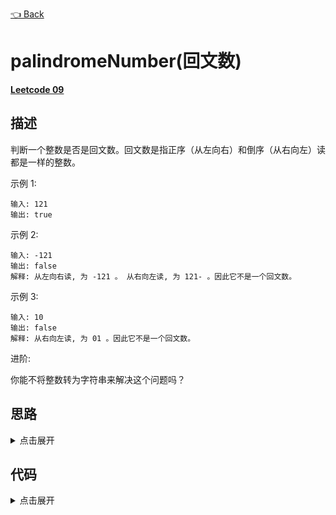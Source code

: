 [👈 Back](https://github.com/luvsunlight/algorithm/tree/master/%E5%AD%97%E7%AC%A6%E4%B8%B2)

# palindromeNumber(回文数)

[**Leetcode 09**](https://leetcode-cn.com/problems/palindrome-number/)

## 描述

判断一个整数是否是回文数。回文数是指正序（从左向右）和倒序（从右向左）读都是一样的整数。

示例 1:

```
输入: 121
输出: true
```

示例 2:

```
输入: -121
输出: false
解释: 从左向右读, 为 -121 。 从右向左读, 为 121- 。因此它不是一个回文数。
```

示例 3:

```
输入: 10
输出: false
解释: 从右向左读, 为 01 。因此它不是一个回文数。
```

进阶:

你能不将整数转为字符串来解决这个问题吗？

## 思路

<details>
<summary>点击展开</summary>
> 通用技巧。无论哪种方法都可以采用的技巧。我们可以发现只要数字小于0就不可能是回文数，同时如果末尾是0,但数字本身不是0也不可能因为首位不可能是0

1. 暴力法
    直接将数字转化成字符串，然后使用reverse，将reverse后的结果和原结果对比
2. 双指针法
    reverse的时间复杂度还可以优化，因为reverse循环只要2/n次，但是里面涉及到交换的步骤，交换至少需要三步，所以真正的时间复杂度为O(3/2n)
    如果我们一开始就从尾部遍历到中部逐项比对（这实际上是一种双向指针），那么时间复杂度最大也就是O(n/2)，比前者效率要提高很多，而且不涉及交换，所以循环内部的时间复杂度也很低
3. 压栈法。遍历前一半时将数字压栈，遍历到中间往后时，每前进一步，出栈一个和当前元素对比，如果不相等直接返回false
4. 只求一半数字法
    假设我们不允许用字符串来实现，只看单独的数字应该怎么做。答案就是对10取余，取两个数i，j，i初始为0，j初始为数x，i每次循环取 i*10 + j对10的余数,实际上就是i是数x从尾部遍历得到的数字，j则是每次循环都等于j除10的商，比如数123，i=0, j=123 => i=3, j=12 => i=32, j = 1... 停止条件就是i>=j
    
    最后判断的停止条件也是`i===j`或者`i除10的商===j`，因为如果数字长度是奇数则i到最后会比j大一位
</details>

## 代码

<details>
<summary>点击展开</summary>

1. 双指针法

```
if (x < 0 || (x !== 0 && x % 10 === 0)) return false
x = String(x)
let [i, j] = [0, x.length - 1]
while (i < j) {
	if (x[j] !== x[i]) return false
	i++
	j--
}
return true
```

2. 压栈法

```
/**
 * @param {number} x
 * @return {boolean}
 */
var isPalindrome = function(x) {
if (x < 0 || (x !== 0 && x % 10 === 0)) return false
    x = String(x)
	let stack = []
	let len = x.length
	let mid = Math.ceil((len - 1) / 2)

	for (let i = 0; i < len; i++) {
		if (i < mid) {
			stack.push(x[i])
		} else if (i >= mid && i !== (len - 1) / 2) {
			if (stack.pop() !== x[i]) return false
		}
	}
	return true
}
```

3. 取余法

```
/**
 * @param {number} x
 * @return {boolean}
 */
var isPalindrome = function(x) {
	if (x < 0 || (x !== 0 && x % 10 === 0)) return false
	let [i, j] = [0, x]
	while (i < j) {
		i = i * 10 + (j % 10)
		j = Math.floor(j / 10)
	}
	return i === j || Math.floor(i / 10) === j
}
```
</details>